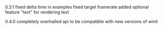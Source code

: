 0.3.1
fixed delta time in examples
fixed target framerate
added optional feature "text" for rendering text

0.4.0
completely overhalled api to be compatible with new versions of winit

